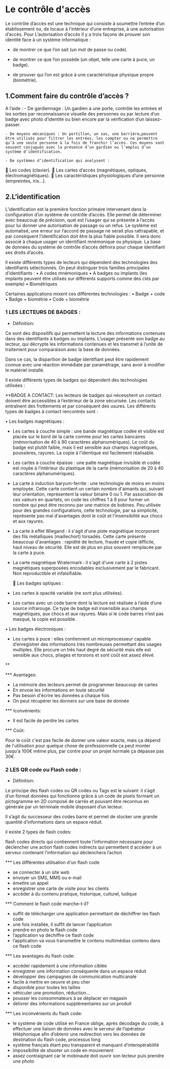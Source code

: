# Le contrôle d'accès

Le contrôle d’accès est une technique qui consiste à soumettre l’entrée d’un établissement ou, de locaux à l’intérieur d’une entreprise, à une autorisation d’accès.
Pour L’autorisation d’accès Il y a trois façons de prouver son identité face à un système informatique :
-  de montrer ce que l’on sait (un mot de passe ou code).

- de montrer ce que l’on possède (un objet, telle une carte à puce, un badge).

- de prouver qui l’on est grâce à une caractéristique physique propre (biométrie).

## 1.Comment faire du contrôle d’accès ?
A l’aide :
	- De gardiennage : Un gardien à une porte, contrôle les entrées et les sorties par reconnaissance visuelle des personnes ou par lecture d’un badge avec photo d’identité ou bien encore par la vérification d’un laissez-passer.

	- De moyens mécaniques : Un portillon, un sas, une barrière…peuvent être utilisés pour filtrer les entrées, les compter ou ne permettre qu’à une seule personne à la fois de franchir l’accès. Ces moyens sont souvent conjugués avec la présence d’un gardien ou l’emploi d’un système d’identification.

	- De systèmes d’identification qui analysent : 
 Les codes (clavier).
 Les cartes d’accès (magnétiques, optiques, électromagnétiques).
 Les caractéristiques physiologiques d’une personne (empreintes, iris…).

## 2.L’identification
L’identification est la première fonction primaire intervenant dans la configuration d’un système de contrôle d’accès. Elle permet de déterminer avec beaucoup de précision, quel est l’usager qui se présente à l’accès pour lui donner une autorisation de passage ou un refus. Le système est automatisé, une erreur sur l’accord de passage ne serait plus rattrapable, et par conséquent l’identification doit être la plus fiable possible. Il sera donc associé à chaque usager un identifiant mnémonique ou physique. La base de données du système de contrôle d’accès définira pour chaque identifiant ses droits d’accès. 

Il existe différents types de lecteurs qui dépendent des technologies des identifiants sélectionnés. On peut distinguer trois familles principales d’identifiants :
•	A codes mnémoniques
•	A badges ou implants (les implants peuvent être utilisés sur différents supports comme des clés par exemple)
•	Biométriques

Certaines applications mixent ces différentes technologies :
•	Badge + code
•	Badge + biométrie
•	Code + biométrie

### 1 LES LECTEURS DE BADGES :
- Définition:

Ce sont des dispositifs qui permettent la lecture des informations contenues dans des identifiants à badges ou implants. L’usager présente son badge au lecteur, qui décrypte les informations contenues et les transmet à l’unité de traitement pour comparaison avec la base de données.

Dans ce cas, la disparition de badge identifiant peut être rapidement connue avec une réaction immédiate par paramétrage, sans avoir à modifier le matériel installé.

Il existe différents types de badges qui dépendent des technologies utilisées :

**BADGE A CONTACT:
Les lecteurs de badges qui nécessitent un contact doivent être accessibles à l’extérieur de la zone sécurisée. Les contacts entraînent des frottements et par conséquent des usures. Les différents types de badges à contact rencontrés sont :

•	Les badges magnétiques :

-  Les cartes à couche simple : une bande magnétique codée et visible est placée sur le bord de la carte comme pour les cartes bancaires (mémorisation de 40 à 90 caractères alphanumériques). Le coût du badge est plutôt faible, mais il est sensible aux champs magnétiques, poussières, rayures. La copie à l’identique est facilement réalisable.

- Les cartes à couche épaisse : une patte magnétique invisible et codée est noyée à l’intérieur du plastique de la carte (mémorisation de 20 à 40 caractères alphanumériques).

- La carte à induction baryum-ferrite : une technologie de moins en moins employée. Cette carte contient un certain nombre d'aimants qui, suivant leur orientation, représentent la valeur binaire 0 ou 1. Par association de ces valeurs en quartets, on code les chiffres 1 à 9 pour former un nombre qui peut être reconnu par une matrice de bobines. Peu utilisée pour des grandes configurations, cette technologie, par sa simplicité, représente pas mal d'avantages dont le coût et l'insensibilité aux chocs et aux rayures.

- La carte à effet Wiegand : il s'agit d'une piste magnétique incorporant des fils métalliques (maillechort) torsadés. Cette carte présente beaucoup d'avantages : rapidité de lecture, fraude et copie difficile, haut niveau de sécurité. Elle est de plus en plus souvent remplacée par la carte à puce.

- La carte magnétique Wratermark : il s'agit d'une carte à 2 pistes magnétiques superposées encodables exclusivement par le fabricant. Non reproductible et infalsifiable.


	 Les badges optiques :

-	Les cartes à opacité variable (ne sont plus utilisées).

-	Les cartes avec un code barre dont la lecture est réalisée à l’aide d’une source infrarouge. Ce type de badge est insensible aux champs magnétiques, aux chocs et aux rayures. Mais si le code barres n’est pas masqué, la copie est possible.


•	Les badges électroniques :

-  Les cartes à puce : elles contiennent un microprocesseur capable d’enregistrer des informations très nombreuses permettant des usages multiples. Elle procure un très haut degré de sécurité mais elle est sensible aux chocs, pliages et torsions et sont coût est assez élevé.

**

*** Avantages:

+ La mémoire des lecteurs permet de programmer beaucoup de cartes
+ En envoie les informations en toute sécurité
+ Pas besoin d'écrire les données a chaque fois 
+ On peut récupérer les donners sur une base de donnée

*** Iconvénients:

- Il est facile de perdre les cartes

*** Coût:

Pour le coût c'est pas facile de donner une valeur exacte, mais ça dépend de l'utilisation pour quelque chose de professionnelle ça peut monter jusqu'a 100€ même plus, par contre pour un projet normale ça dépasse pas 30€.

### 2 LES QR code ou Flash code :
- Définition:

Le principe des flash codes ou QR codes ou Tags est le suivant: il s’agit d’un format données qui fonctionne grâce à un code de pixels formant un pictogramme en 2D composé de carrés et pouvant être reconnus en générale par un terminale mobile disposant d’un lecteur.

Il s’agit du successeur des codes barre et permet de stocker une grande quantité d’informations dans un espace réduit.

il existe 2 types de flash codes:

flash codes directs qui contiennent toute l’information nécessaire pour déclencher une action
flash codes indirects qui permettent d accéder à un serveur contenant l’information qui déclenchera l’action

*** Les différentes utilisation d'un flash code

* se connecter à un site web
* envoyer un SMS, MMS ou e-mail
* émettre un appel
* enregistrer une carte de visite pour les clients
* accéder à du contenu pratique, historique, culturel, ludique

*** Comment le flash code marche-t-il?

* suffit de télécharger une application permettant  de déchiffrer les flash code
* une fois installée, il suffit de lancer l’application
* prendre en photo le flash code
* l’application va déchiffre ce flash code
* l’application va vous transmettre le contenu multimédias contenu dans ce flash code

*** Les avantages du flash code:

* accéder rapidement à une information ciblée
* enregistrer une information conséquente dans un espace réduit
* développer des campagnes de communication multicanale
* facile à mettre en oeuvre et peu cher
* disponible pour toutes les tailles
* véhiculer une promotion, réduction…
* pousser les consommateurs à se déplacer en magasin
* délivrer des informations supplémentaires sur un produit

*** Les inconvénients du flash code:

* le système de code utilisé en France oblige, après décodage du code, à effectuer une liaison de données avec le serveur de l’opérateur téléphonique afin d’obtenir une redirection vers les données de destination du flash code, processus long
* système français étant peu transparent et manquant d’interopérabilité
* impossibilité de shooter un code en mouvement
* assez contraignant car le mobinaute doit ouvrir son lecteur puis prendre une photo
